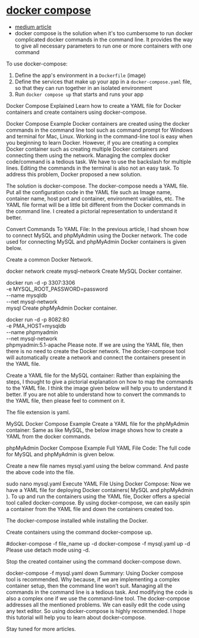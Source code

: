 # [docker compose](https://docs.docker.com/compose/)

- [medium article](https://medium.com/codex/docker-compose-explained-3954baf495ec)
- docker compose is the solution when it's too cumbersome to run docker complicated docker commands in the command line. It provides the way to give all necessary parameters to run one or more containers with one command

To use docker-compose:
1. Define the app's environment in a `Dockerfile` (image)
1. Define the services that make up your app in a `docker-compose.yaml` file, so that they can run together in an isolated environment
1. Run `docker compose up` that starts and runs your app



Docker Compose Explained
Learn how to create a YAML file for Docker containers and create containers using docker-compose.

Docker Compose Example
Docker containers are created using the docker commands in the command line tool such as command prompt for Windows and terminal for Mac, Linux. Working in the command-line tool is easy when you beginning to learn Docker. However, if you are creating a complex Docker container such as creating multiple Docker containers and connecting them using the network. Managing the complex docker code/command is a tedious task. We have to use the backslash for multiple lines. Editing the commands in the terminal is also not an easy task. To address this problem, Docker proposed a new solution.

The solution is docker-compose. The docker-compose needs a YAML file. Put all the configuration code in the YAML file such as Image name, container name, host port and container, environment variables, etc. The YAML file format will be a little bit different from the Docker commands in the command line. I created a pictorial representation to understand it better.

Convert Commands To YAML File:
In the previous article, I had shown how to connect MySQL and phpMyAdmin using the Docker network. The code used for connecting MySQL and phpMyAdmin Docker containers is given below.

Create a common Docker Network.

docker network create mysql-network
Create MySQL Docker container.

docker run -d -p 3307:3306 \
    -e MYSQL_ROOT_PASSWORD=password \
    --name mysqldb \
    --net mysql-network \
    mysql
Create phpMyAdmin Docker container.

docker run -d -p 8082:80 \
    -e PMA_HOST=mysqldb \
    --name phpmyadmin \
    --net mysql-network \
    phpmyadmin:5.1-apache
Please note. If we are using the YAML file, then there is no need to create the Docker network. The docker-compose tool will automatically create a network and connect the containers present in the YAML file.

Create a YAML file for the MySQL container:
Rather than explaining the steps, I thought to give a pictorial explanation on how to map the commands to the YAML file. I think the image given below will help you to understand it better. If you are not able to understand how to convert the commands to the YAML file, then please feel to comment on it.

The file extension is yaml.


MySQL Docker Compose Example
Create a YAML file for the phpMyAdmin container:
Same as like MySQL, the below image shows how to create a YAML from the docker commands.


phpMyAdmin Docker Compose Example
Full YAML File Code:
The full code for MySQL and phpMyAdmin is given below.


Create a new file names mysql.yaml using the below command. And paste the above code into the file.

sudo nano mysql.yaml
Execute YAML File Using Docker Compose:
Now we have a YAML file for deploying Docker containers( MySQL and phpMyAdmin ). To up and run the containers using the YAML file, Docker offers a special tool called docker-compose. By using docker-compose, we can easily spin a container from the YAML file and down the containers created too.

The docker-compose installed while installing the Docker.

Create containers using the command docker-compose up.

#docker-compose -f file_name up -d
docker-compose -f mysql.yaml up -d
Please use detach mode using -d.

Stop the created container using the command docker-compose down.

docker-compose -f mysql.yaml down
Summary:
Using Docker compose tool is recommended. Why because, if we are implementing a complex container setup, then the command line won’t suit. Managing all the commands in the command line is a tedious task. And modifying the code is also a complex one if we use the command-line tool. The docker-compose addresses all the mentioned problems. We can easily edit the code using any text editor. So using docker-compose is highly recommended. I hope this tutorial will help you to learn about docker-compose.

Stay tuned for more articles.

